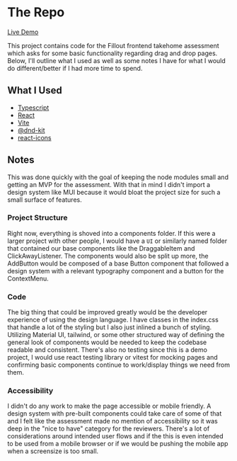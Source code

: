 # The Repo
[Live Demo](https://fillout-zeta.vercel.app/)

This project contains code for the Fillout frontend takehome assessment which asks for some basic functionality regarding drag and drop pages. Below, I'll outline what I used as well as some notes I have for what I would do different/better if I had more time to spend.

## What I Used
- [Typescript](https://www.typescriptlang.org/)
- [React](https://react.dev/)
- [Vite](https://vite.dev/)
- [@dnd-kit](https://dndkit.com/)
- [react-icons](https://react-icons.github.io/react-icons/icons/md/)

## Notes
This was done quickly with the goal of keeping the node modules small and getting an MVP for the assessment. With that in mind I didn't import a design system like MUI because it would bloat the project size for such a small surface of features.

### Project Structure
Right now, everything is shoved into a components folder. If this were a larger project with other people, I would have a `UI` or similarly named folder that contained our base components like the DraggableItem and ClickAwayListener. The components would also be split up more, the AddButton would be composed of a base Button component that followed a design system with a relevant typography component and a button for the ContextMenu.

### Code
The big thing that could be improved greatly would be the developer experience of using the design language. I have classes in the index.css that handle a lot of the styling but I also just inlined a bunch of styling. Utilizing Material UI, tailwind, or some other structured way of defining the general look of components would be needed to keep the codebase readable and consistent. There's also no testing since this is a demo project, I would use react testing library or vitest for mocking pages and confirming basic components continue to work/display things we need from them.

### Accessibility
I didn't do any work to make the page accessible or mobile friendly. A design system with pre-built components could take care of some of that and I felt like the assessment made no mention of accessibility so it was deep in the "nice to have" category for the reviewers. There's a lot of considerations around intended user flows and if the this is even intended to be used from a mobile browser or if we would be pushing the mobile app when a screensize is too small.
